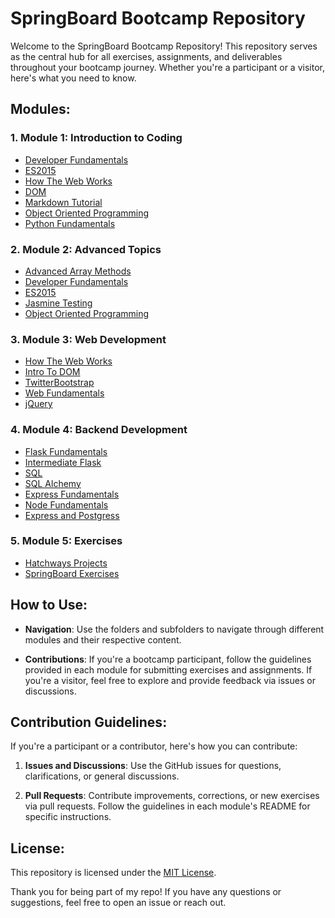 # SpringBoard Bootcamp Repository

Welcome to the SpringBoard Bootcamp Repository! This repository serves as the central hub for all exercises, assignments, and deliverables throughout your bootcamp journey. Whether you're a participant or a visitor, here's what you need to know.

## Modules:

### 1. Module 1: Introduction to Coding
- [Developer Fundamentals](https://github.com/Coffee6ean/SpringBoard/tree/main/2.DeveloperFundamentals)
- [ES2015](https://github.com/Coffee6ean/SpringBoard/tree/main/7.ES2015)
- [How The Web Works](https://github.com/Coffee6ean/SpringBoard/tree/main/11.HowTheWebWorks)
- [DOM](https://github.com/Coffee6ean/SpringBoard/tree/main/4.DOM)
- [Markdown Tutorial](https://github.com/Coffee6ean/SpringBoard/tree/main/3.MarkdownTutorial)
- [Object Oriented Programming](https://github.com/Coffee6ean/SpringBoard/tree/main/8.ObjectOrientedProgramming)
- [Python Fundamentals](https://github.com/Coffee6ean/SpringBoard/tree/main/12.PythonFundamentals)

### 2. Module 2: Advanced Topics
- [Advanced Array Methods](https://github.com/Coffee6ean/SpringBoard/tree/main/5.AdvancedArrayMethods)
- [Developer Fundamentals](https://github.com/Coffee6ean/SpringBoard/tree/main/2.DeveloperFundamentals)
- [ES2015](https://github.com/Coffee6ean/SpringBoard/tree/main/7.ES2015)
- [Jasmine Testing](https://github.com/Coffee6ean/SpringBoard/tree/main/6.JasmineTesting)
- [Object Oriented Programming](https://github.com/Coffee6ean/SpringBoard/tree/main/8.ObjectOrientedProgramming)

### 3. Module 3: Web Development
- [How The Web Works](https://github.com/Coffee6ean/SpringBoard/tree/main/11.HowTheWebWorks)
- [Intro To DOM](https://github.com/Coffee6ean/SpringBoard/tree/main/4.DOM)
- [TwitterBootstrap](https://github.com/Coffee6ean/SpringBoard/tree/main/10.TwitterBootstrap)
- [Web Fundamentals](https://github.com/Coffee6ean/SpringBoard/tree/main/1.WebFundamentals)
- [jQuery](https://github.com/Coffee6ean/SpringBoard/tree/main/9.jQuery)

### 4. Module 4: Backend Development
- [Flask Fundamentals](https://github.com/Coffee6ean/SpringBoard/tree/main/13.FlaskFundamentals)
- [Intermediate Flask](https://github.com/Coffee6ean/SpringBoard/tree/main/16.IntermediateFlask)
- [SQL](https://github.com/Coffee6ean/SpringBoard/tree/main/14.SQL)
- [SQL Alchemy](https://github.com/Coffee6ean/SpringBoard/tree/main/15.SQLAlchemy)
- [Express Fundamentals](https://github.com/Coffee6ean/SpringBoard/tree/main/18.ExpressFundamentals)
- [Node Fundamentals](https://github.com/Coffee6ean/SpringBoard/tree/main/19.NodeFundamentals)
- [Express and Postgress](https://github.com/Coffee6ean/SpringBoard/tree/main/20.Express&Postgres)

### 5. Module 5: Exercises
- [Hatchways Projects](https://github.com/Coffee6ean/SpringBoard/tree/main/HatchwaysProjects)
- [SpringBoard Exercises](https://github.com/Coffee6ean/SpringBoard/tree/main/SpringBoardExercises)

## How to Use:

- **Navigation**: Use the folders and subfolders to navigate through different modules and their respective content.

- **Contributions**: If you're a bootcamp participant, follow the guidelines provided in each module for submitting exercises and assignments. If you're a visitor, feel free to explore and provide feedback via issues or discussions.

## Contribution Guidelines:

If you're a participant or a contributor, here's how you can contribute:

1. **Issues and Discussions**: Use the GitHub issues for questions, clarifications, or general discussions.

2. **Pull Requests**: Contribute improvements, corrections, or new exercises via pull requests. Follow the guidelines in each module's README for specific instructions.

## License:

This repository is licensed under the [MIT License](LICENSE.md).

Thank you for being part of my repo! If you have any questions or suggestions, feel free to open an issue or reach out.
